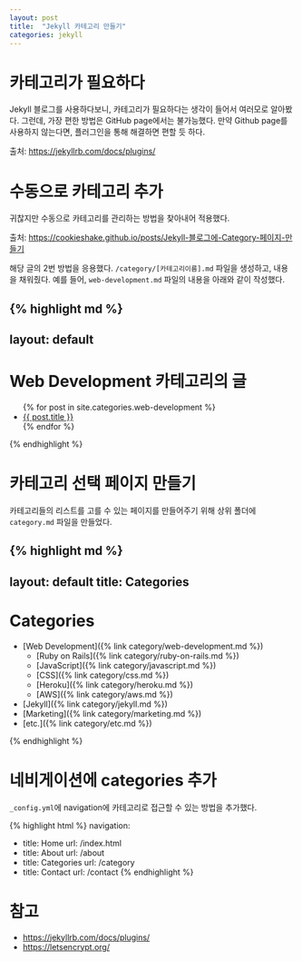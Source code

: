 ```yaml
---
layout: post
title:  "Jekyll 카테고리 만들기"
categories: jekyll
---
```


# 카테고리가 필요하다

Jekyll 블로그를 사용하다보니, 카테고리가 필요하다는 생각이 들어서 여러모로 알아봤다. 
그런데, 가장 편한 방법은 GitHub page에서는 불가능했다. 
만약 Github page를 사용하지 않는다면, 플러그인을 통해 해결하면 편할 듯 하다. 

출처: <https://jekyllrb.com/docs/plugins/>

# 수동으로 카테고리 추가

귀찮지만 수동으로 카테고리를 관리하는 방법을 찾아내어 적용했다. 

출처: <https://cookieshake.github.io/posts/Jekyll-블로그에-Category-페이지-만들기>

해당 글의 2번 방법을 응용했다. 
`/category/[카테고리이름].md` 파일을 생성하고, 내용을 채워줬다. 
예를 들어, `web-development.md` 파일의 내용을 아래와 같이 작성했다. 

{% highlight md %}
---
layout: default
---

# Web Development 카테고리의 글

<ul>
  {% for post in site.categories.web-development %}
  <li><a href="{{ post.url }}">{{ post.title }}</a></li>
  {% endfor %}
</ul>
{% endhighlight %}

# 카테고리 선택 페이지 만들기

카테고리들의 리스트를 고를 수 있는 페이지를 만들어주기 위해 상위 폴더에 `category.md` 파일을 만들었다. 

{% highlight md %}
---
layout: default
title: Categories
---

# Categories

* [Web Development]({% link category/web-development.md %})
	- [Ruby on Rails]({% link category/ruby-on-rails.md %})
	- [JavaScript]({% link category/javascript.md %})
	- [CSS]({% link category/css.md %})
	- [Heroku]({% link category/heroku.md %})
	- [AWS]({% link category/aws.md %})
* [Jekyll]({% link category/jekyll.md %})
* [Marketing]({% link category/marketing.md %})
* [etc.]({% link category/etc.md %})

{% endhighlight %}

# 네비게이션에 categories 추가

`_config.yml`에 navigation에 카테고리로 접근할 수 있는 방법을 추가했다. 

{% highlight html %}
navigation:
 - title: Home
   url: /index.html
 - title: About
   url: /about
 - title: Categories
   url: /category
 - title: Contact
   url: /contact
{% endhighlight %}

# 참고

* <https://jekyllrb.com/docs/plugins/>
* <https://letsencrypt.org/>